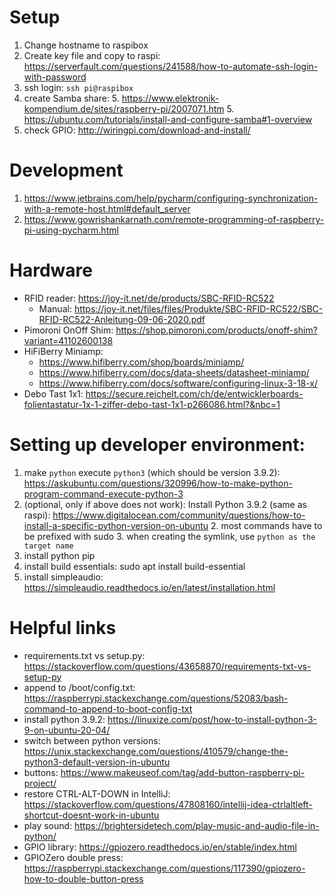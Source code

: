 # Setup

1. Change hostname to raspibox
2. Create key file and copy to raspi: https://serverfault.com/questions/241588/how-to-automate-ssh-login-with-password
3. ssh login: `ssh pi@raspibox`
4. create Samba share:
   5. https://www.elektronik-kompendium.de/sites/raspberry-pi/2007071.htm
   5. https://ubuntu.com/tutorials/install-and-configure-samba#1-overview
5. check GPIO: http://wiringpi.com/download-and-install/

# Development
1. https://www.jetbrains.com/help/pycharm/configuring-synchronization-with-a-remote-host.html#default_server
2. https://www.gowrishankarnath.com/remote-programming-of-raspberry-pi-using-pycharm.html

# Hardware
- RFID reader: https://joy-it.net/de/products/SBC-RFID-RC522
  - Manual: https://joy-it.net/files/files/Produkte/SBC-RFID-RC522/SBC-RFID-RC522-Anleitung-09-06-2020.pdf
- Pimoroni OnOff Shim: https://shop.pimoroni.com/products/onoff-shim?variant=41102600138
- HiFiBerry Miniamp: 
  - https://www.hifiberry.com/shop/boards/miniamp/
  - https://www.hifiberry.com/docs/data-sheets/datasheet-miniamp/
  - https://www.hifiberry.com/docs/software/configuring-linux-3-18-x/
- Debo Tast 1x1: https://secure.reichelt.com/ch/de/entwicklerboards-folientastatur-1x-1-ziffer-debo-tast-1x1-p266086.html?&nbc=1

# Setting up developer environment:

1. make `python` execute `python3` (which should be version 3.9.2): https://askubuntu.com/questions/320996/how-to-make-python-program-command-execute-python-3
2. (optional, only if above does not work): Install Python 3.9.2 (same as raspi): https://www.digitalocean.com/community/questions/how-to-install-a-specific-python-version-on-ubuntu
   2. most commands have to be prefixed with sudo
   3. when creating the symlink, use `python as the target name`
4. install python pip
5. install build essentials: sudo apt install build-essential
6. install simpleaudio: https://simpleaudio.readthedocs.io/en/latest/installation.html


# Helpful links
- requirements.txt vs setup.py: https://stackoverflow.com/questions/43658870/requirements-txt-vs-setup-py
- append to /boot/config.txt: https://raspberrypi.stackexchange.com/questions/52083/bash-command-to-append-to-boot-config-txt
- install python 3.9.2: https://linuxize.com/post/how-to-install-python-3-9-on-ubuntu-20-04/
- switch between python versions: https://unix.stackexchange.com/questions/410579/change-the-python3-default-version-in-ubuntu
- buttons: https://www.makeuseof.com/tag/add-button-raspberry-pi-project/
- restore CTRL-ALT-DOWN in IntelliJ: https://stackoverflow.com/questions/47808160/intellij-idea-ctrlaltleft-shortcut-doesnt-work-in-ubuntu
- play sound: https://brightersidetech.com/play-music-and-audio-file-in-python/
- GPIO library: https://gpiozero.readthedocs.io/en/stable/index.html
- GPIOZero double press: https://raspberrypi.stackexchange.com/questions/117390/gpiozero-how-to-double-button-press